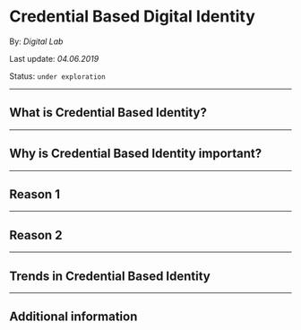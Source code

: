# Credential Based Digital Identity

By: *Digital Lab*

Last update: *04.06.2019*

Status: `under exploration` 

---

## What is Credential Based Identity?

---

## Why is Credential Based Identity important?

___

## Reason 1

___

## Reason 2

---

## Trends in Credential Based Identity 

---

## Additional information
